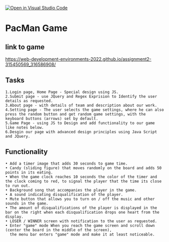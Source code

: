 [![Open in Visual Studio Code](https://classroom.github.com/assets/open-in-vscode-c66648af7eb3fe8bc4f294546bfd86ef473780cde1dea487d3c4ff354943c9ae.svg)](https://classroom.github.com/online_ide?assignment_repo_id=7802215&assignment_repo_type=AssignmentRepo)

# PacMan Game

## link to game
 https://web-development-environments-2022.github.io/assignment2-315450569_316586908/

## Tasks

    1.Login page, Home Page - Special design using JS.
    2.Submit page - use JQuery and Regex Exprision to Identify the user details as requested.
    3.About page - with details of team and description about our work.
    4.Setting page - The user selects the game settings, where he can also press the random button and get random game settings, with the keyboard buttons (arrows) set by default.
    5.Game Page - using JS to Design and add functionality to our game like notes below.
    6.Desgin our page with advanced design principles using Java Script and JQuery.
    
## Functionality

    • Add a timer image that adds 30 seconds to game time.
    • Candy (sliding figure) that moves randomly on the board and adds 50 points in its eating.
    • When the game clock reaches 10 seconds the color of the timer and the clock coming to red, to signal the player that the time its close to run out.
    • Background song that accompanies the player in the game.
    • A sound indicating disqualification of the player.
    • Mute button that allows you to turn on / off the music and other sounds in the game.
    • The amount of disqualifications of the player is displayed in the bar on the right when each disqualification drops one heart from the display.
    • LOSER / WINNER screen with notification to the user as requested.
    • Enter "game" mode When you reach the game screen and scroll down (center the board in the middle of the screen), 
      the menu bar enters "game" mode and make it at least noticeable.
   
    
